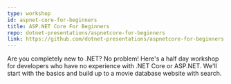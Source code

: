 ```yaml
---
type: workshop
id: aspnet-core-for-beginners
title: ASP.NET Core For Beginners
repo: dotnet-presentations/aspnetcore-for-beginners
link: https://github.com/dotnet-presentations/aspnetcore-for-beginners
---
```


Are you completely new to .NET? No problem! Here's a half day workshop for developers who have no experience with .NET Core or ASP.NET. We'll start with the basics and build up to a movie database website with search.